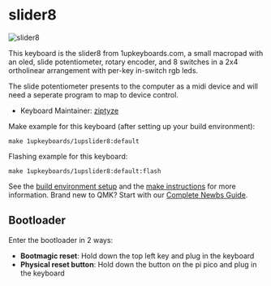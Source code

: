 # slider8

![slider8](https://i.imgur.com/AiVQySn.jpg)


This keyboard is the slider8 from 1upkeyboards.com, a small macropad with an oled, slide potentiometer, rotary encoder, and 8 switches in a 2x4 ortholinear arrangement with per-key in-switch rgb leds.

The slide potentiometer presents to the computer as a midi device and will need a seperate program to map to device control.

* Keyboard Maintainer: [ziptyze](https://github.com/ziptyze)

Make example for this keyboard (after setting up your build environment):

    make 1upkeyboards/1upslider8:default

Flashing example for this keyboard:

    make 1upkeyboards/1upslider8:default:flash

See the [build environment setup](https://docs.qmk.fm/#/getting_started_build_tools) and the [make instructions](https://docs.qmk.fm/#/getting_started_make_guide) for more information. Brand new to QMK? Start with our [Complete Newbs Guide](https://docs.qmk.fm/#/newbs).

## Bootloader

Enter the bootloader in 2 ways:

* **Bootmagic reset**: Hold down the top left key and plug in the keyboard
* **Physical reset button**: Hold down the button on the pi pico and plug in the keyboard
